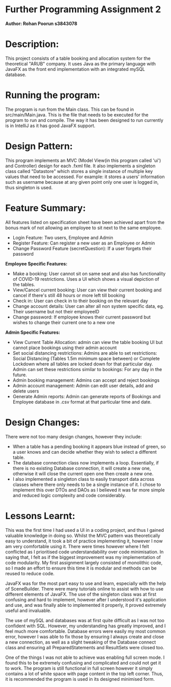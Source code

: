 # Further Programming Assignment 2 

**Author: Rohan Poorun s3843078**

# Description:

This project consists of a table booking and allocation system for the theoretical "ARUB" company. It uses Java as the primary language with JavaFX as the front end implementation with an integrated mySQL database.

# Running the program:

The program is run from the Main class. This can be found in src/main/Main.java. This is the file that needs to be executed for the program to run and compile. The way it has been designed to run currently is in IntelliJ as it has good JavaFX support.

# Design Pattern:

This program implements an MVC (Model View(in this program called 'ui') and Controller) design for each .fxml file. It also implements a singleton class called "Datastore" which stores a single instance of multiple key values that need to be accessed. For example: it stores a users' information such as username because at any given point only one user is logged in, thus singleton is used.

# Feature Summary:
All features listed on specification sheet have been achieved apart from the bonus mark of not allowing an employee to sit next to the same employee.

- Login Feature: Two users, Employee and Admin
- Register Feature: Can register a new user as an Employee or Admin
- Change Password Feature (secretQuestion): If a user forgets their password

**Employee Specific Features:**

- Make a booking: User cannot sit on same seat and also has functionality of COVID-19 restrictions. Uses a UI which shows a visual depiction of the tables.
- View/Cancel current booking: User can view their current booking and cancel if there's still 48 hours or more left till booking
- Check in: User can check in to their booking on the relevant day
- Change account details: User can alter all non system specific data, eg. Their username but not their employeeID
- Change password: If employee knows their current password but wishes to change their current one to a new one

**Admin Specific Features:**

- View Current Table Allocation: admin can view the table booking UI but cannot place bookings using their admin account
- Set social distancing restrictions: Admins are able to set restrictions: Social Distancing (Tables 1.5m minimum space between) or Complete Lockdown where all tables are locked down for that particular day. Admin can set these restrictions similar to bookings: For any day in the future.
- Admin booking management: Admins can accept and reject bookings
- Admin account management: Admin can edit user details, add and delete users
- Generate Admin reports: Admin can generate reports of Bookings and Employee database in .csv format at that particular time and date.

# Design Changes:
There were not too many design changes, however they include:

- When a table has a pending booking it appears blue instead of green, so a user knows and can decide whether they wish to select a different table.
- The database connection class now implements a loop. Essentially, if there is no existing Database connection, it will create a new one, otherwise it will close the current open one then create a new one.
- I also implemented a singleton class to easily transport data across classes where there only needs to be a single instance of it. I chose to implement this over DTOs and DAOs as I believed it was far more simple and reduced logic complexity and code considerably.

# Lessons Learnt:
This was the first time I had used a UI in a coding project, and thus I gained valuable knowledge in doing so. Whilst the MVC pattern was theoretically easy to understand, it took a bit of practice implementing it, however I now am very comfortable using it. There were times however where I felt conflicted as I prioritised code understandability over code minimisation. In saying that, I felt as if the biggest improvement was my implementation of code modularity. My first assignment largely consisted of monolithic code, so I made an effort to ensure this time it is modular and methods can be reused to reduce code. 

JavaFX was for the most part easy to use and learn, especially with the help of SceneBuilder. There were many tutorials online to assist with how to use different elements of JavaFX. The use of the singleton class was at first confusing and hard to implement, however after I understood it's application and use, and was finally able to implemented it properly, it proved extremely useful and invaluable.

The use of mySQL and databases was at first quite difficult as I was not too confident with SQL. However, my understanding has greatly improved, and I feel much more comfortable. Database errors were easily my most common error, however I was able to fix those by ensuring I always create and close a new connection, as well as a slight tweaking of the Database connect class and ensuring all PreparedStatements and ResultSets were closed too.

One of the things I was not able to achieve was enabling full screen mode. I found this to be extremely confusing and complicated and could not get it to work. The program is still functional in full screen however it simply contains a lot of white space with page content in the top left corner. Thus, it is recommended the program is used in its designed minimised form.

